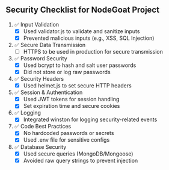 ## Security Checklist for NodeGoat Project

1. ✅ Input Validation
   - [x] Used validator.js to validate and sanitize inputs
   - [x] Prevented malicious inputs (e.g., XSS, SQL Injection)

2. ✅ Secure Data Transmission
   - [ ] HTTPS to be used in production for secure transmission

3. ✅ Password Security
   - [x] Used bcrypt to hash and salt user passwords
   - [x] Did not store or log raw passwords

4. ✅ Security Headers
   - [x] Used helmet.js to set secure HTTP headers

5. ✅ Session & Authentication
   - [x] Used JWT tokens for session handling
   - [x] Set expiration time and secure cookies

6. ✅ Logging
   - [x] Integrated winston for logging security-related events

7. ✅ Code Best Practices
   - [x] No hardcoded passwords or secrets
   - [x] Used .env file for sensitive configs

8. ✅ Database Security
   - [x] Used secure queries (MongoDB/Mongoose)
   - [x] Avoided raw query strings to prevent injection

